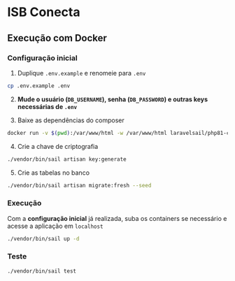 # ISB Conecta

<!-- [![CI](https://github.com/nenitf/elefanteca_api/actions/workflows/ci.yml/badge.svg)](https://github.com/nenitf/elefanteca_api/actions/workflows/ci.yml) [![coverage](https://raw.githubusercontent.com/nenitf/elefanteca_api/gh-pages/coverage.svg)](https://neni.dev/elefanteca_api/coverage/index.html) [![emojicom](https://img.shields.io/badge/emojicom-%F0%9F%90%9B%20%F0%9F%86%95%20%F0%9F%92%AF%20%F0%9F%91%AE%20%F0%9F%86%98%20%F0%9F%92%A4-%23fff)](http://neni.dev/emojicom) -->

<!-- [![Swagger](https://validator.swagger.io/validator?url=https://neni.dev/elefanteca_api/swagger/openapi.yaml)](https://neni.dev/elefanteca_api/swagger/index.html?url=https://neni.dev/elefanteca_api/swagger/openapi.yaml)  -->

<!-- ## <a name="status"></a> Situação do projeto [:clipboard:](#status) -->

<!-- - [Tarefas](https://github.com/nenitf/elefanteca_api/issues) -->
<!-- - [Marcos](https://github.com/nenitf/elefanteca_api/milestones) -->
<!-- - [Planejamento](https://github.com/nenitf/elefanteca_api/projects/2) -->

## Execução com Docker

### Configuração inicial

1. Duplique `.env.example` e renomeie para `.env`

```sh
cp .env.example .env
```

2. **Mude o usuário (`DB_USERNAME`), senha (`DB_PASSWORD`) e outras keys necessárias de `.env`**

3. Baixe as dependências do composer

```bash
docker run -v $(pwd):/var/www/html -w /var/www/html laravelsail/php81-composer:latest sh -c "composer config http-basic.nova.laravel.com ${NOVA_USERNAME} ${NOVA_LICENSE_KEY} && composer install --ignore-platform-reqs"
```

4. Crie a chave de criptografia

```sh
./vendor/bin/sail artisan key:generate
```

5. Crie as tabelas no banco

```sh
./vendor/bin/sail artisan migrate:fresh --seed
```

<!-- 6. Com o comando para resetar o banco, crie alguns dados básicos para a aplicação ser funcional em um primeiro momento, como por exemplo um usuário admin com email e senha ``admin@desativemeemprod.com`` ``asdf`` -->

<!-- ```sh -->
<!-- docker-compose exec app php artisan db:reset -->
<!-- ``` -->

<!-- > Para melhorar o ambiente de desenvolvimento com exemplos, utilize ``docker-compose exec app php artisan db:reset --development`` -->


<!-- 7. Crie a documentação de suporte que ficará disponível em `localhost:8989/swagger` -->

<!-- ```sh -->
<!-- docker-compose exec app composer swagger -->
<!-- ``` -->

<!-- 9. Dê as permissões necessárias -->
<!--     ```sh -->
<!--     docker-compose exec app chmod -R 777 storage -->
<!--     ``` -->

### Execução

Com a **configuração inicial** já realizada, suba os containers se necessário e acesse a aplicação em `localhost`

```sh
./vendor/bin/sail up -d
```

### Teste

```sh
./vendor/bin/sail test
```
